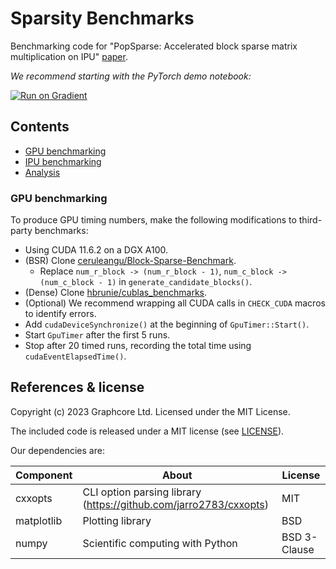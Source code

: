 # Sparsity Benchmarks

Benchmarking code for "PopSparse: Accelerated block sparse matrix multiplication on IPU" [paper](https://arxiv.org/abs/2303.16999).

_We recommend starting with the PyTorch demo notebook:_

[![Run on Gradient](https://assets.paperspace.io/img/gradient-badge.svg)](https://console.paperspace.com/github/graphcore-research/notebooks?container=graphcore%2Fpytorch-jupyter%3A3.2.0-ubuntu-20.04&machine=Free-IPU-POD4&file=%2Fsparsity_benchmarks%2FSpMM.ipynb)


## Contents

 - [GPU benchmarking](#gpu-benchmarking)
 - [IPU benchmarking](ipu/)
 - [Analysis](analysis/)

### GPU benchmarking

To produce GPU timing numbers, make the following modifications to third-party benchmarks:

 - Using CUDA 11.6.2 on a DGX A100.
 - (BSR) Clone [ceruleangu/Block-Sparse-Benchmark](https://github.com/ceruleangu/Block-Sparse-Benchmark).
   - Replace `num_r_block -> (num_r_block - 1)`, `num_c_block -> (num_c_block - 1)` in `generate_candidate_blocks()`.
 - (Dense) Clone [hbrunie/cublas_benchmarks](https://github.com/hbrunie/cublas_benchmarks).
 - (Optional) We recommend wrapping all CUDA calls in `CHECK_CUDA` macros to identify errors.
 - Add `cudaDeviceSynchronize()` at the beginning of `GpuTimer::Start()`.
 - Start `GpuTimer` after the first 5 runs.
 - Stop after 20 timed runs, recording the total time using `cudaEventElapsedTime()`.


## References & license

Copyright (c) 2023 Graphcore Ltd. Licensed under the MIT License.

The included code is released under a MIT license (see [LICENSE](LICENSE)).

Our dependencies are:

| Component | About | License |
| --- | --- | --- |
| cxxopts | CLI option parsing library (https://github.com/jarro2783/cxxopts) | MIT |
| matplotlib | Plotting library | BSD |
| numpy | Scientific computing with Python | BSD 3-Clause |
